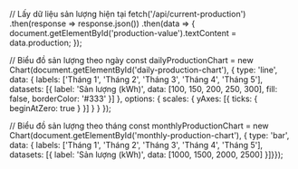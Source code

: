 // Lấy dữ liệu sản lượng hiện tại
fetch('/api/current-production')
    .then(response => response.json())
    .then(data => {
        document.getElementById('production-value').textContent = data.production;
    });

// Biểu đồ sản lượng theo ngày
const dailyProductionChart = new Chart(document.getElementById('daily-production-chart'), {
    type: 'line',
    data: {
        labels: ['Tháng 1', 'Tháng 2', 'Tháng 3', 'Tháng 4', 'Tháng 5'],
        datasets: [{
            label: 'Sản lượng (kWh)',
            data: [100, 150, 200, 250, 300],
            fill: false,
            borderColor: '#333'
        }]
    },
    options: {
        scales: {
            yAxes: [{
                ticks: {
                    beginAtZero: true
                }
            }]
        }
    }
});

// Biểu đồ sản lượng theo tháng
const monthlyProductionChart = new Chart(document.getElementById('monthly-production-chart'), {
    type: 'bar',
    data: {
        labels: ['Tháng 1', 'Tháng 2', 'Tháng 3', 'Tháng 4', 'Tháng 5'],
        datasets: [{
            label: 'Sản lượng (kWh)',
            data: [1000, 1500, 2000, 2500]
        }]}});
